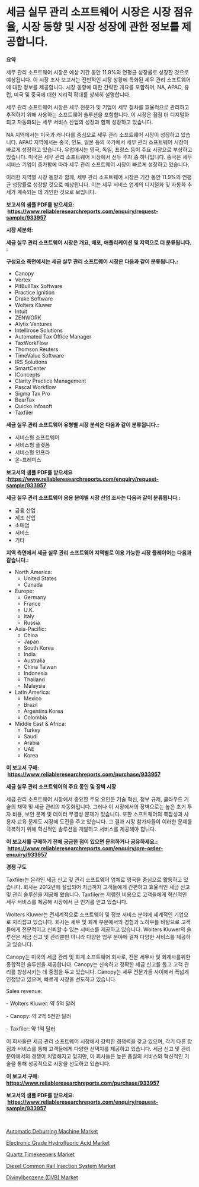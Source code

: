 <p><h1>세금 실무 관리 소프트웨어 시장은 시장 점유율, 시장 동향 및 시장 성장에 관한 정보를 제공합니다.</h1></p><p><strong>요약</strong></p>
<p><p>세무 관리 소프트웨어 시장은 예상 기간 동안 11.9%의 연평균 성장률로 성장할 것으로 예상됩니다. 이 시장 조사 보고서는 전반적인 시장 상황에 특화된 세무 관리 소프트웨어에 대한 정보를 제공합니다. 시장 동향에 대한 간략한 개요를 포함하며, NA, APAC, 유럽, 미국 및 중국에 대한 지리적 확대를 상세히 설명합니다.</p><p>세무 관리 소프트웨어 시장은 세무 전문가 및 기업이 세무 절차를 효율적으로 관리하고 추적하기 위해 사용하는 소프트웨어 솔루션을 포함합니다. 이 시장은 점점 더 디지털화되고 자동화되는 세무 서비스 산업의 성장과 함께 성장하고 있습니다.</p><p>NA 지역에서는 미국과 캐나다를 중심으로 세무 관리 소프트웨어 시장이 성장하고 있습니다. APAC 지역에서는 중국, 인도, 일본 등의 국가에서 세무 관리 소프트웨어 시장이 빠르게 성장하고 있습니다. 유럽에서는 영국, 독일, 프랑스 등이 주요 시장으로 부상하고 있습니다. 미국은 세무 관리 소프트웨어 시장에서 선두 주자 중 하나입니다. 중국은 세무 서비스 기업이 증가함에 따라 세무 관리 소프트웨어 시장이 빠르게 성장하고 있습니다.</p><p>이러한 지역별 시장 동향과 함께, 세무 관리 소프트웨어 시장은 기간 동안 11.9%의 연평균 성장률로 성장할 것으로 예상됩니다. 이는 세무 서비스 업계의 디지털화 및 자동화 추세가 계속되는 데 기인한 것으로 보입니다.</p></p>
<p><strong>보고서의 샘플 PDF를 받으세요: &nbsp;<a href="https://www.reliableresearchreports.com/enquiry/request-sample/933957">https://www.reliableresearchreports.com/enquiry/request-sample/933957</a></strong></p>
<p><strong>시장 세분화:</strong></p>
<p><strong> 세금 실무 관리 소프트웨어 시장은 개요, 배포, 애플리케이션 및 지역으로 더 분류됩니다. :</strong></p>
<p><strong>구성요소 측면에서는 세금 실무 관리 소프트웨어 시장은 다음과 같이 분류됩니다.:</strong></p>
<p><ul><li>Canopy</li><li>Vertex</li><li>PitBullTax Software</li><li>Practice Ignition</li><li>Drake Software</li><li>Wolters Kluwer</li><li>Intuit</li><li>ZENWORK</li><li>Alytix Ventures</li><li>Intellirose Solutions</li><li>Automated Tax Office Manager</li><li>TaxWorkFlow</li><li>Thomson Reuters</li><li>TimeValue Software</li><li>IRS Solutions</li><li>SmartCenter</li><li>IConcepts</li><li>Clarity Practice Management</li><li>Pascal Workflow</li><li>Sigma Tax Pro</li><li>BearTax</li><li>Quicko Infosoft</li><li>Taxfiler</li></ul></p>
<p><strong> 세금 실무 관리 소프트웨어 유형별 시장 분석은 다음과 같이 분류됩니다.:</strong></p>
<p><ul><li>서비스형 소프트웨어</li><li>서비스형 플랫폼</li><li>서비스형 인프라</li><li>온-프레미스</li></ul></p>
<p><strong>보고서의 샘플 PDF를 받으세요 :<a href="https://www.reliableresearchreports.com/enquiry/request-sample/933957">https://www.reliableresearchreports.com/enquiry/request-sample/933957</a></strong></p>
<p><strong> 세금 실무 관리 소프트웨어 응용 분야별 시장 산업 조사는 다음과 같이 분류됩니다.:</strong></p>
<p><ul><li>금융 산업</li><li>제조 산업</li><li>소매업</li><li>서비스</li><li>기타</li></ul></p>
<p><strong>지역 측면에서 세금 실무 관리 소프트웨어 지역별로 이용 가능한 시장 플레이어는 다음과 같습니다.:</strong></p>
<p><ul>
    <li>
        North America:
        <ul>
            <li>United States</li>
            <li>Canada</li>
        </ul>
    </li>
    <li>
        Europe:
        <ul>
            <li>Germany</li>
            <li>France</li>
            <li>U.K.</li>
            <li>Italy</li>
            <li>Russia</li>
        </ul>
    </li>
    <li>
        Asia-Pacific:
        <ul>
            <li>China</li>
            <li>Japan</li>
            <li>South Korea</li>
            <li>India</li>
            <li>Australia</li>
            <li>China Taiwan</li>
            <li>Indonesia</li>
            <li>Thailand</li>
            <li>Malaysia</li>
        </ul>
    </li>
    <li>
        Latin America:
        <ul>
            <li>Mexico</li>
            <li>Brazil</li>
            <li>Argentina Korea</li>
            <li>Colombia</li>
        </ul>
    </li>
    <li>
        Middle East & Africa:
        <ul>
            <li>Turkey</li>
            <li>Saudi</li>
            <li>Arabia</li>
            <li>UAE</li>
            <li>Korea</li>
        </ul>
    </li>
    </ul></p>
<p><strong>이 보고서 구매: &nbsp;<a href="https://www.reliableresearchreports.com/purchase/933957">https://www.reliableresearchreports.com/purchase/933957</a></strong></p>
<p><strong>세금 실무 관리 소프트웨어의 주요 동인 및 장벽 시장</strong></p>
<p><p>세금 관리 소프트웨어 시장에서 중요한 주요 요인은 기술 혁신, 정부 규제, 클라우드 기술의 채택 및 세금 관리의 자동화입니다. 그러나 이 시장에서의 장벽으로는 높은 초기 투자 비용, 보안 문제 및 데이터 무결성 문제가 있습니다. 또한 소프트웨어의 복잡성과 사용자 교육 문제도 시장에 도전을 주고 있습니다. 그 결과 시장 참가자들이 이러한 문제를 극복하기 위해 혁신적인 솔루션을 개발하고 서비스를 제공해야 합니다.</p></p>
<p><strong>이 보고서를 구매하기 전에 궁금한 점이 있으면 문의하거나 공유하세요.: &nbsp;<a href="https://www.reliableresearchreports.com/enquiry/pre-order-enquiry/933957">https://www.reliableresearchreports.com/enquiry/pre-order-enquiry/933957</a></strong></p>
<p><strong>경쟁 구도</strong></p>
<p><p>Taxfiler는 온라인 세금 신고 및 관리 소프트웨어 업체로 영국을 중심으로 활동하고 있습니다. 회사는 2012년에 설립되어 지금까지 고객들에게 간편하고 효율적인 세금 신고 및 관리 솔루션을 제공해 왔습니다. Taxfiler는 저렴한 비용으로 고객들에게 혁신적인 세무 서비스를 제공해 시장에서 큰 인기를 얻고 있습니다.</p><p>Wolters Kluwer는 전세계적으로 소프트웨어 및 정보 서비스 분야에 세계적인 기업으로 자리잡고 있습니다. 회사는 세무 및 회계 부문에서의 경험과 노하우를 바탕으로 고객들에게 전문적이고 신뢰할 수 있는 서비스를 제공하고 있습니다. Wolters Kluwer의 솔루션은 세금 신고 및 관리뿐만 아니라 다양한 업무 분야에 걸쳐 다양한 서비스를 제공하고 있습니다.</p><p>Canopy는 미국의 세금 관리 및 회계 소프트웨어 회사로, 전문 세무사 및 회계사를위한 종합적인 솔루션을 제공합니다. Canopy는 신속하고 정확한 세금 신고를 돕고 고객 관리를 향상시키는 데 중점을 두고 있습니다. Canopy는 세무 전문가들 사이에서 폭넓게 인정받고 있으며, 빠르게 시장을 선도하고 있습니다.</p><p>Sales revenue:</p><p>- Wolters Kluwer: 약 5억 달러</p><p>- Canopy: 약 2억 5천만 달러</p><p>- Taxfiler: 약 1억 달러</p><p>이 회사들은 세금 관리 소프트웨어 시장에서 강력한 경쟁력을 갖고 있으며, 각기 다른 장점과 서비스를 통해 고객들에게 다양한 선택지를 제공하고 있습니다. 세금 신고 및 관리 분야에서의 경쟁이 치열해지고 있지만, 이 회사들은 높은 품질의 서비스와 혁신적인 기술을 통해 성공적으로 시장을 선도하고 있습니다.</p></p>
<p><strong>이 보고서 구매: &nbsp; <a href="https://www.reliableresearchreports.com/purchase/933957">https://www.reliableresearchreports.com/purchase/933957</a></strong></p>
<p><strong>보고서의 샘플 PDF를 받으세요: &nbsp;<a href="https://www.reliableresearchreports.com/enquiry/request-sample/933957">https://www.reliableresearchreports.com/enquiry/request-sample/933957</a></strong><strong></strong></p>
<p>&nbsp;</p>
<p><p><a href="https://view.publitas.com/reportprime-1/automatic-deburring-machine-market-size-reflecting-a-forecast-till-2031-market-by-type-by-application-and-by-geography/">Automatic Deburring Machine Market</a></p><p><a href="https://five-trouble-98a.notion.site/Electronic-Grade-Hydrofluoric-Acid-Market-Size-Market-Share-and-Global-Market-Analysis-Report-2024-2ba98a073c304a7dbc5fc633e586eee5">Electronic Grade Hydrofluoric Acid Market</a></p><p><a href="https://github.com/mauripalmi/Market-Research-Report-List-2/blob/main/quartz-timekeepers-market.md">Quartz Timekeepers Market</a></p><p><a href="https://view.publitas.com/reportprime-1/diesel-common-rail-injection-system-market-dynamics-2024-2031-also-about-its-market-trends-projections-and-opportunities/">Diesel Common Rail Injection System Market</a></p><p><a href="https://butternut-bug-553.notion.site/Decoding-the-Divinylbenzene-DVB-Market-A-Deep-Dive-into-the-Latest-Market-Trends-Market-Segmenta-d991b96ae77a40e694b16009f1fc7f10">Divinylbenzene (DVB) Market</a></p></p>